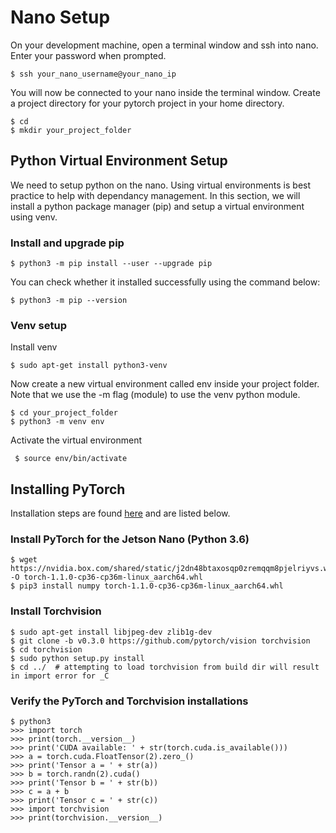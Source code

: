 # Nano Setup

On your development machine, open a terminal window and ssh into nano. Enter your password when prompted.

    $ ssh your_nano_username@your_nano_ip

You will now be connected to your nano inside the terminal window. Create a project directory for your pytorch project in your home directory.

    $ cd 
    $ mkdir your_project_folder

## Python Virtual Environment Setup

We need to setup python on the nano. Using virtual environments is best practice to help with dependancy management. In this section, we will install a python package manager (pip) and setup a virtual environment using venv.

### Install and upgrade pip

    $ python3 -m pip install --user --upgrade pip

You can check whether it installed successfully using the command below:

    $ python3 -m pip --version
    
 ### Venv setup
 
 Install venv
 
    $ sudo apt-get install python3-venv
    
Now create a new virtual environment called env inside your project folder. Note that we use the -m flag (module) to use the venv python module.

    $ cd your_project_folder
    $ python3 -m venv env
    
 Activate the virtual environment
 
     $ source env/bin/activate
     
## Installing PyTorch

Installation steps are found [here](https://devtalk.nvidia.com/default/topic/1049071/jetson-nano/pytorch-for-jetson-nano-with-new-torch2trt-converter/) and are listed below.

### Install PyTorch for the Jetson Nano (Python 3.6)

    $ wget https://nvidia.box.com/shared/static/j2dn48btaxosqp0zremqqm8pjelriyvs.whl -O torch-1.1.0-cp36-cp36m-linux_aarch64.whl
    $ pip3 install numpy torch-1.1.0-cp36-cp36m-linux_aarch64.whl
    
### Install Torchvision

    $ sudo apt-get install libjpeg-dev zlib1g-dev
    $ git clone -b v0.3.0 https://github.com/pytorch/vision torchvision
    $ cd torchvision
    $ sudo python setup.py install
    $ cd ../  # attempting to load torchvision from build dir will result in import error for _C
    
### Verify the PyTorch and Torchvision installations

    $ python3
    >>> import torch
    >>> print(torch.__version__)
    >>> print('CUDA available: ' + str(torch.cuda.is_available()))
    >>> a = torch.cuda.FloatTensor(2).zero_()
    >>> print('Tensor a = ' + str(a))
    >>> b = torch.randn(2).cuda()
    >>> print('Tensor b = ' + str(b))
    >>> c = a + b
    >>> print('Tensor c = ' + str(c))
    >>> import torchvision
    >>> print(torchvision.__version__)

